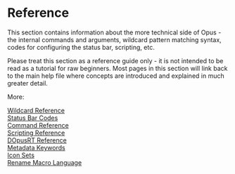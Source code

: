 # Reference

This section contains information about the more technical side of Opus - the internal commands and arguments, wildcard pattern matching syntax, codes for configuring the status bar, scripting, etc.

Please treat this section as a reference guide only - it is not intended to be read as a tutorial for raw beginners. Most pages in this section will link back to the main help file where concepts are introduced and explained in much greater detail.

More:

[Wildcard Reference](/Manual/reference/wildcard_reference/RAEDME.md)  
[Status Bar Codes](/Manual/reference/status_bar_codes/RAEDME.md)  
[Command Reference](/Manual/reference/command_reference/RAEDME.md)  
[Scripting Reference](/Manual/reference/scripting_reference/RAEDME.md)  
[DOpusRT Reference](/Manual/reference/dopusrt_reference/RAEDME.md)  
[Metadata Keywords](/Manual/reference/metadata_keywords/RAEDME.md)  
[Icon Sets](/Manual/reference/icon_sets/RAEDME.md)  
[Rename Macro Language](/Manual/reference/rename_macro_language.md)  
